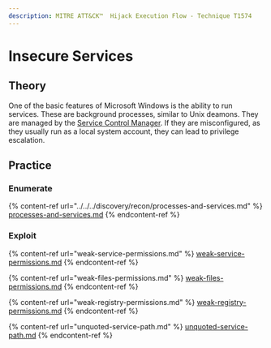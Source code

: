 ```yaml
---
description: MITRE ATT&CK™  Hijack Execution Flow - Technique T1574
---
```


# Insecure Services

## Theory

One of the basic features of Microsoft Windows is the ability to run services. These are background processes, similar to Unix deamons. They are managed by the [Service Control Manager](https://learn.microsoft.com/en-us/windows/win32/services/service-control-manager). If they are misconfigured, as they usually run as a local system account, they can lead to privilege escalation.

## Practice

### Enumerate

{% content-ref url="../../../discovery/recon/processes-and-services.md" %}
[processes-and-services.md](../../../discovery/recon/processes-and-services.md)
{% endcontent-ref %}

### Exploit

{% content-ref url="weak-service-permissions.md" %}
[weak-service-permissions.md](weak-service-permissions.md)
{% endcontent-ref %}

{% content-ref url="weak-files-permissions.md" %}
[weak-files-permissions.md](weak-files-permissions.md)
{% endcontent-ref %}

{% content-ref url="weak-registry-permissions.md" %}
[weak-registry-permissions.md](weak-registry-permissions.md)
{% endcontent-ref %}

{% content-ref url="unquoted-service-path.md" %}
[unquoted-service-path.md](unquoted-service-path.md)
{% endcontent-ref %}
